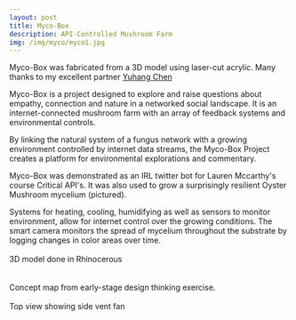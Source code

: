 ```yaml
---
layout: post
title: Myco-Box
description: API-Controlled Mushroom Farm
img: /img/myco/myco1.jpg
---
```

<div class="img_row">
  <img class="col three" src="{{ site.baseurl }}/img/myco/wide.jpg" alt="" title="myco box design"/>
</div>
<div class="col three caption">
Myco-Box was fabricated from a 3D model using laser-cut acrylic. Many thanks to my excellent partner <a href="http://www.yuhangchen.com/" target="new">Yuhang Chen</a>
</div>

Myco-Box is a project designed to explore and raise questions about empathy, connection and nature in a networked social landscape.
It is an internet-connected mushroom farm with an array of feedback systems and environmental controls.

By linking the natural system of a fungus network with a growing environment controlled by internet data streams, the Myco-Box Project creates a platform for environmental explorations and commentary.

Myco-Box was demonstrated as an IRL twitter bot for Lauren Mccarthy's course Critical API's. It was also used to grow a surprisingly resilient Oyster Mushroom mycelium (pictured).
<br>
<div class="img_row">
  <img class="col three" src="{{ site.baseurl }}/img/myco/diagram.jpg" alt="" title="myco box design"/>
</div>
<div class="col three caption">
Systems for heating, cooling, humidifying as well as sensors to monitor environment, allow for internet control over the growing conditions. The smart camera monitors the spread of mycelium throughout the substrate by logging changes in color areas over time.
</div>
<br>
<div class="img_row">
  <img class="col three" src="{{ site.baseurl }}/img/myco/Animation.gif" alt="" title="myco box design"/>
</div>
<div class="col three caption">
3D model done in Rhinocerous
</div>
<br>



<div class="img_row">
  <img class="col three" src="{{ site.baseurl }}/img/myco/closeup.jpg" alt="" title="myco box design"/>
</div>
<br>
<div class="img_row">
  <img class="col three" src="{{ site.baseurl }}/img/myco/concept.png" alt="" title="myco box concept"/>
</div>
<div class="col three caption">
Concept map from early-stage design thinking exercise.
</div>
<br>
<div class="img_row">
  <img class="col three" src="{{ site.baseurl }}/img/myco/top.jpg" alt="" title="myco box design"/>
</div>
<div class="col three caption">
Top view showing side vent fan
</div>
